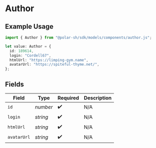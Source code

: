 # Author

## Example Usage

```typescript
import { Author } from "@polar-sh/sdk/models/components/author.js";

let value: Author = {
  id: 189614,
  login: "Cordell67",
  htmlUrl: "https://limping-gym.name",
  avatarUrl: "https://spiteful-thyme.net/",
};
```

## Fields

| Field              | Type               | Required           | Description        |
| ------------------ | ------------------ | ------------------ | ------------------ |
| `id`               | *number*           | :heavy_check_mark: | N/A                |
| `login`            | *string*           | :heavy_check_mark: | N/A                |
| `htmlUrl`          | *string*           | :heavy_check_mark: | N/A                |
| `avatarUrl`        | *string*           | :heavy_check_mark: | N/A                |